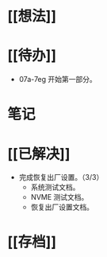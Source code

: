 # [[想法]]

# [[待办]]
- 07a-7eg 开始第一部分。

# 笔记

# [[已解决]]
- 完成恢复出厂设置。（3/3）
	- 系统测试文档。
	- NVME 测试文档。
	- 恢复出厂设置文档。
# [[存档]]
